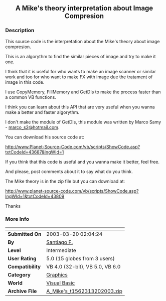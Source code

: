 ﻿<div align="center">

## A Mike's theory interpretation about Image Compresion


</div>

### Description

This source code is the interpretation about the Mike's theory about image compresion.

This is an algorythm to find the similar pieces of image and try to make it one.

I think that it is useful for who wants to make an image scanner or similar work and too for who want to make FX with image due the tratament of image in this code.

I use CopyMemory, FillMemory and GetDIs to make the process faster than a common VB functions.

I think you can learn about this API that are very useful when you wanna make a better and faster algorythm.

I don't make the module of GetDIs, this module was written by Marco Samy - marco_s2@hotmail.com.

You can download his source code at:

http://www.Planet-Source-Code.com/vb/scripts/ShowCode.asp?txtCodeId=43687&lngWId=1

If you think that this code is useful and you wanna make it better, feel free.

And please, post comments about it to say what do you think.

The Mike theory is in the zip file but you can download at:

http://www.planet-source-code.com/vb/scripts/ShowCode.asp?lngWId=1&txtCodeId=43809

Thanks
 
### More Info
 


<span>             |<span>
---                |---
**Submitted On**   |2003-03-20 02:04:24
**By**             |[Santiago F\.](https://github.com/Planet-Source-Code/PSCIndex/blob/master/ByAuthor/santiago-f.md)
**Level**          |Intermediate
**User Rating**    |5.0 (15 globes from 3 users)
**Compatibility**  |VB 4\.0 \(32\-bit\), VB 5\.0, VB 6\.0
**Category**       |[Graphics](https://github.com/Planet-Source-Code/PSCIndex/blob/master/ByCategory/graphics__1-46.md)
**World**          |[Visual Basic](https://github.com/Planet-Source-Code/PSCIndex/blob/master/ByWorld/visual-basic.md)
**Archive File**   |[A\_Mike's\_t1562313202003\.zip](https://github.com/Planet-Source-Code/santiago-f-a-mike-s-theory-interpretation-about-image-compresion__1-44137/archive/master.zip)









